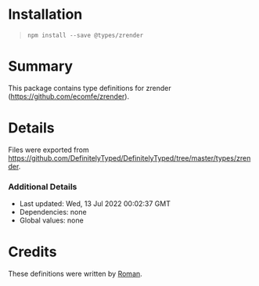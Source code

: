 # Installation
> `npm install --save @types/zrender`

# Summary
This package contains type definitions for zrender (https://github.com/ecomfe/zrender).

# Details
Files were exported from https://github.com/DefinitelyTyped/DefinitelyTyped/tree/master/types/zrender.

### Additional Details
 * Last updated: Wed, 13 Jul 2022 00:02:37 GMT
 * Dependencies: none
 * Global values: none

# Credits
These definitions were written by [Roman](https://github.com/iRON5).
